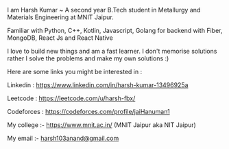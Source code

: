 I am Harsh Kumar ~ A second year B.Tech student in Metallurgy and Materials Engineering at MNIT Jaipur.

Familiar with Python, C++, Kotlin, Javascript, Golang for backend with Fiber, MongoDB, React Js and React Native

I love to build new things and am a fast learner. I don't memorise solutions rather I solve the problems and make my own solutions :)

Here are some links you might be interested in :

Linkedin : https://www.linkedin.com/in/harsh-kumar-13496925a

Leetcode : https://leetcode.com/u/harsh-fbx/

Codeforces : https://codeforces.com/profile/jaiHanuman1

My college :-  https://www.mnit.ac.in/     (MNIT Jaipur aka NIT Jaipur)

My email :- harsh103anand@gmail.com
